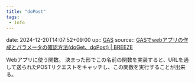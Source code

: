 ```yaml
---
title: "doPost"
tags:
 - Info
---
```


date: 2024-12-20T14:07:52+09:00
up:: [GAS](../Bar/Program/Google%20Apps%20Script.md)
source:: [GASでwebアプリの作成とパラメータの確認方法(doGet、doPost) | BREEZE](https://breezegroup.co.jp/201906/gas-get/)

Webアプリに使う関数。
決まった形でこの名前の関数を実装すると、URLを通して送られたPOSTリクエストをキャッチし、この関数を実行することが出来る。
